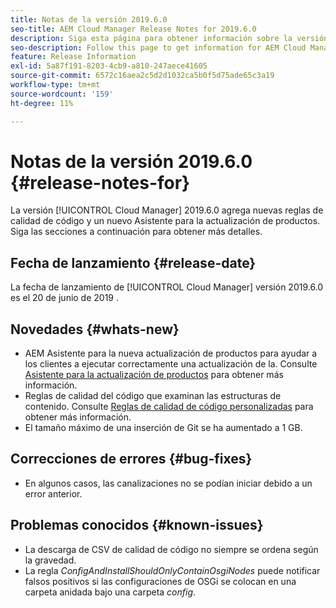 ```yaml
---
title: Notas de la versión 2019.6.0
seo-title: AEM Cloud Manager Release Notes for 2019.6.0
description: Siga esta página para obtener información sobre la versión 2019.6.0 de Cloud Manager.
seo-description: Follow this page to get information for AEM Cloud Manager Release 2019.6.0.
feature: Release Information
exl-id: 5a87f191-8203-4cb9-a810-247aece41605
source-git-commit: 6572c16aea2c5d2d1032ca5b0f5d75ade65c3a19
workflow-type: tm+mt
source-wordcount: '159'
ht-degree: 11%

---
```


# Notas de la versión 2019.6.0 {#release-notes-for}

La versión [!UICONTROL Cloud Manager] 2019.6.0 agrega nuevas reglas de calidad de código y un nuevo Asistente para la actualización de productos. Siga las secciones a continuación para obtener más detalles.

## Fecha de lanzamiento {#release-date}

La fecha de lanzamiento de [!UICONTROL Cloud Manager] versión 2019.6.0 es el 20 de junio de 2019 .

## Novedades {#whats-new}

* AEM Asistente para la nueva actualización de productos para ayudar a los clientes a ejecutar correctamente una actualización de la. Consulte [Asistente para la actualización de productos](/help/product-update-wizard/overview.md) para obtener más información.
* Reglas de calidad del código que examinan las estructuras de contenido. Consulte [Reglas de calidad de código personalizadas](/help/using/custom-code-quality-rules.md) para obtener más información.
* El tamaño máximo de una inserción de Git se ha aumentado a 1 GB.

## Correcciones de errores {#bug-fixes}

* En algunos casos, las canalizaciones no se podían iniciar debido a un error anterior.

## Problemas conocidos {#known-issues}

* La descarga de CSV de calidad de código no siempre se ordena según la gravedad.
* La regla *ConfigAndInstallShouldOnlyContainOsgiNodes* puede notificar falsos positivos si las configuraciones de OSGi se colocan en una carpeta anidada bajo una carpeta *config*.
